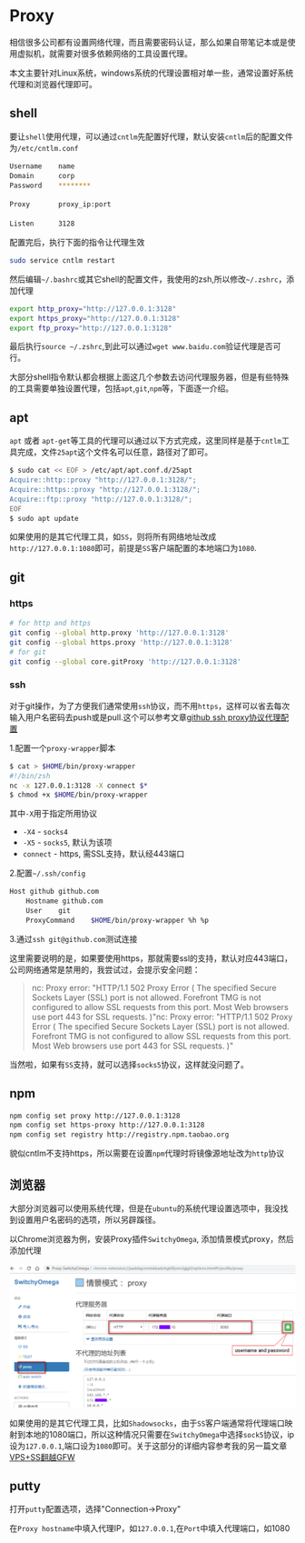 # Proxy

相信很多公司都有设置网络代理，而且需要密码认证，那么如果自带笔记本或是使用虚拟机，就需要对很多依赖网络的工具设置代理。

本文主要针对Linux系统，windows系统的代理设置相对单一些，通常设置好系统代理和浏览器代理即可。

## shell

要让`shell`使用代理，可以通过`cntlm`先配置好代理，默认安装`cntlm`后的配置文件为`/etc/cntlm.conf`

``` sh
Username    name
Domain      corp
Password    ********

Proxy       proxy_ip:port

Listen      3128
```

配置完后，执行下面的指令让代理生效

``` sh
sudo service cntlm restart
```

然后编辑`~/.bashrc`或其它shell的配置文件，我使用的zsh,所以修改`~/.zshrc`，添加代理

``` sh
export http_proxy="http://127.0.0.1:3128"
export https_proxy="http://127.0.0.1:3128"
export ftp_proxy="http://127.0.0.1:3128"
```

最后执行`source ~/.zshrc`,到此可以通过`wget www.baidu.com`验证代理是否可行。

大部分shell指令默认都会根据上面这几个参数去访问代理服务器，但是有些特殊的工具需要单独设置代理，包括`apt`,`git`,`npm`等，下面逐一介绍。

## apt

`apt` 或者 `apt-get`等工具的代理可以通过以下方式完成，这里同样是基于`cntlm`工具完成，文件`25apt`这个文件名可以任意，路径对了即可。

``` sh
$ sudo cat << EOF > /etc/apt/apt.conf.d/25apt
Acquire::http::proxy "http://127.0.0.1:3128/";
Acquire::https::proxy "http://127.0.0.1:3128/";
Acquire::ftp::proxy "http://127.0.0.1:3128/";
EOF
$ sudo apt update
```

如果使用的是其它代理工具，如`SS`，则将所有网络地址改成`http://127.0.0.1:1080`即可，前提是`SS`客户端配置的本地端口为`1080`.

## git

### https

``` bash
# for http and https
git config --global http.proxy 'http://127.0.0.1:3128'
git config --global https.proxy 'http://127.0.0.1:3128'
# for git
git config --global core.gitProxy 'http://127.0.0.1:3128'
```

### ssh

对于git操作，为了方便我们通常使用`ssh`协议，而不用`https`，这样可以省去每次输入用户名密码去push或是pull.这个可以参考文章[github ssh proxy协议代理配置](https://www.cnblogs.com/meshinestar/p/3994822.html)

1.配置一个`proxy-wrapper`脚本

``` bash
$ cat > $HOME/bin/proxy-wrapper
#!/bin/zsh
nc -x 127.0.0.1:3128 -X connect $*
$ chmod +x $HOME/bin/proxy-wrapper
```

其中`-X`用于指定所用协议

- `-X4` - `socks4`
- `-X5` - `socks5`, 默认为该项
- `connect` - https, 需SSL支持，默认经443端口

2.配置`~/.ssh/config`

``` sh
Host github github.com
    Hostname github.com
    User    git
    ProxyCommand    $HOME/bin/proxy-wrapper %h %p
```

3.通过`ssh git@github.com`测试连接

这里需要说明的是，如果要使用https，那就需要ssl的支持，默认对应443端口，公司网络通常是禁用的，我尝试过，会提示安全问题：

> nc: Proxy error: "HTTP/1.1 502 Proxy Error ( The specified Secure Sockets Layer (SSL) port is not allowed. Forefront TMG is not configured to allow SSL requests from this port. Most Web browsers use port 443 for SSL requests.   )"nc: Proxy error: "HTTP/1.1 502 Proxy Error ( The specified Secure Sockets Layer (SSL) port is not allowed. Forefront TMG is not configured to allow SSL requests from this port. Most Web browsers use port 443 for SSL requests.   )"

当然啦，如果有`SS`支持，就可以选择`socks5`协议，这样就没问题了。

## npm

``` sh
npm config set proxy http://127.0.0.1:3128
npm config set https-proxy http://127.0.0.1:3128
npm config set registry http://registry.npm.taobao.org
```

貌似cntlm不支持https，所以需要在设置`npm`代理时将镜像源地址改为`http`协议

## 浏览器

大部分浏览器可以使用系统代理，但是在`ubuntu`的系统代理设置选项中，我没找到设置用户名密码的选项，所以另辟蹊径。

以Chrome浏览器为例，安装Proxy插件`SwitchyOmega`, 添加情景模式proxy，然后添加代理

![Chrome proxy](/assets/proxys/chrome-proxy.png)

如果使用的是其它代理工具，比如`Shadowsocks`，由于`SS`客户端通常将代理端口映射到本地的1080端口，所以这种情况只需要在`SwitchyOmega`中选择`sock5`协议，ip设为`127.0.0.1`,端口设为`1080`即可。关于这部分的详细内容参考我的另一篇文章[VPS+SS翻越GFW](https://www.litreily.top/2017/09/07/ss-config/)

## putty

打开`putty`配置选项，选择"Connection->Proxy"

在`Proxy hostname`中填入代理IP，如`127.0.0.1`,在`Port`中填入代理端口，如1080

